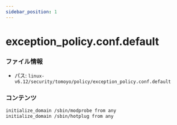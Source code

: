 ```yaml
---
sidebar_position: 1
---
```

# exception_policy.conf.default

### ファイル情報

- パス: `linux-v6.12/security/tomoyo/policy/exception_policy.conf.default`

### コンテンツ

```default
initialize_domain /sbin/modprobe from any
initialize_domain /sbin/hotplug from any

```
